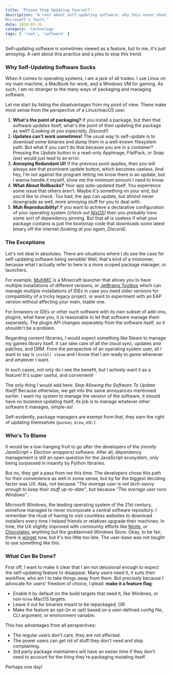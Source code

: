 ```yaml
---
title: 'Please Stop Updating Yourself'
description: "A rant about self-updating software, why this never should have existed, and why it's probably 
Microsoft's fault."
date: 2024-03-31
category: 'technology'
tags: [ 'rant', 'software' ]
---
```


Self-updating software is sometimes viewed as a feature, but to me, it's just annoying.
A rant about this practice and a plea to stop this trend.

<!--more-->

### Why Self-Updating Software Sucks

When it comes to operating systems, I am a jack of all trades.
I use Linux on my main machine, a MacBook for work, and a Windows VM for gaming.
As such, I am no stranger to the many ways of packaging and managing software.

Let me start by listing the disadvantages from my point of view.
These make most sense from the perspective of a Linux/macOS user.

1. **What's the point of packaging?**
   If you install a package, but then that software updates itself, what's the point of then updating the package as
   well?
   _(Looking at you especially, Discord!)_
2. **Updates can't work sometimes!**
   The usual way to self-update is to download some binaries and dump them in a well-known filesystem path.
   But what if you can't do that because you are in a container?
   Pressing the _Update_ button in a read-only AppImage, FlatPack, or Snap _(ew)_ would just lead to an error.
3. **Annoying Redundant UI!**
   If the previous point applies, then you will always see that prominent update button, which becomes useless.
   And hey, I'm not against the program letting me know there is an update, but I wanna handle it myself, show me the
   minimum amount I need to know.
4. **What About Rollbacks?**
   Your app auto-updated itself.
   You experience some issue that others aren't.
   Maybe it's something on your end, but you'd like to check.
   Too bad, the app can update, but almost never downgrade as well, more annoying stuff for you to deal with.
5. **Muh Reproducibility!**
   If you want to achieve a declarative configuration of your operating system _(check out [NixOS](https://nixos.org/))_
   then you probably have some sort of dependency pinning.
   But that all is useless if what your package contains is just the bootstrap code that downloads some latest binary
   off
   the internet _(looking at you again, Discord)_.

### The Exceptions

Let's not deal in absolutes.
There are situations where I do see the case for self-updating software being sensible!
Well, that's kind of a misnomer, because what I actually refer to here is a more scoped package manager, or launchers.

For example, [MultiMC](https://multimc.org/) is a Minecraft launcher that allows you to have multiple installations of
different versions, or [JetBrains Toolbox](https://www.jetbrains.com/lp/toolbox/) which can manage multiple
installations of IDEs in case you need older versions for compatibility of a tricky legacy project, or want to
experiment with an EAP version without affecting your main, stable one.

For browsers or IDEs or other such software with its own subset of add-ons, plugins, what have you, it is reasonable to
let that software manage them separately.
The plugin API changes separately from the software itself, so it shouldn't be a problem.

Regarding content libraries, I would expect something like Steam to manage my games library itself.
It can take care of all the cloud sync, updates and patches, and DRM.
From the perspective of an operating system user, all I want to say is `install steam` and I know that I am ready to
game whenever and whatever I want.

In such cases, not only do I see the benefit, but I actively want it as a feature!
It's super useful, and convenient!

The only thing I would add here: _Stop Allowing the Software To Update Itself!_
Because otherwise, we get into the same annoyances mentioned earlier.
I want my system to manage the version of the software, it should have no business updating itself, its job is to manage
whatever other software it manages, simple-as!

Self-evidently, package managers are exempt from that, they earn the right of updating themselves
_(`pacman`, `brew`, etc.)_.

### Who's To Blame

It would be a low-hanging fruit to go after the developers of the _(mostly JavaScript + Electron wrappers)_ software.
After all, dependency management is still an open question for the JavaScript ecosystem, only being surpassed in
insanity by Python libraries.

But no, they get a pass from me this time.
The developers chose this path for their convenience as well in some sense, but by far the biggest deciding factor was
UX.
Alas, not because _"The average user is not tech-savvy enough to keep their stuff up-to-date"_, but because
_"The average user runs Windows"_.

Microsoft Windows, the leading operating system of the 21st century, somehow managed to never incorporate a central
software repository.
I remember the ritual of having to visit countless websites to download installers every time I helped friends or
relatives upgrade their machines.
In time, the UX slightly improved with community efforts like [Ninite](https://ninite.com/), or
[Chocolatey](https://chocolatey.org/), anything but the goddamned Windows Store.
Okay, to be fair, there is [winget](https://github.com/microsoft/winget-cli) now, but it's too little too late.
The user-base was not _taught_ to use something like this.

### What Can Be Done?

First off, I want to make it clear that I am not delusional enough to expect the self-updating feature to disappear.
Many users need it, it suits their workflow, who am I to take things away from them.
But precisely because I advocate for users' freedom of choice, I plead: **make it a feature flag**:

- Enable it by default on the build targets that need it, like Windows, or non-`brew` MacOS targets.
- Leave it out for binaries meant to be repackaged, OR:
- Make the feature an opt-(in or opt) based on a user-defined config file, CLI argument, or environment variable.

This has advantages from all perspectives:

- The regular users don't care, they are not affected.
- The power users can get rid of stuff they don't need and stop complaining.
- 3rd party package maintainers will have an easier time if they don't need to account for the thing they're packaging
  mutating itself.

Perhaps one day!
